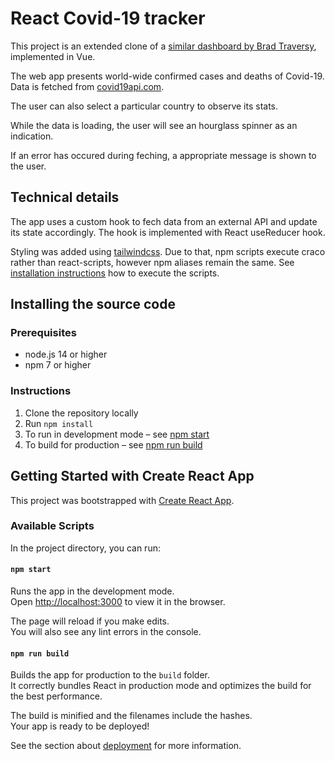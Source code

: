 # React Covid-19 tracker

This project is an extended clone of a
[similar dashboard by Brad Traversy](https://github.com/bradtraversy/vue-covid-tracker), implemented in Vue.

The web app presents world-wide confirmed cases and deaths of Covid-19.
Data is fetched from [covid19api.com](https://covid19api.com).

The user can also select a particular country to observe its stats.

While the data is loading, the user will see an hourglass spinner as an indication.

If an error has occured during feching, a appropriate message is shown to the user.

## Technical details

The app uses a custom hook to fech data from an external API and update its state accordingly.
The hook is implemented with React useReducer hook.

Styling was added using [tailwindcss](https://tailwindcss.com/). Due to that, npm scripts execute craco rather than react-scripts, however npm aliases remain the same.
See [installation instructions](#instructions) how to execute the scripts.

## Installing the source code

### Prerequisites

- node.js 14 or higher
- npm 7 or higher

### Instructions

1. Clone the repository locally
2. Run `npm install`
3. To run in development mode &ndash; see [npm start](#npm-start)
4. To build for production &ndash; see [npm run build](#npm-run-build)

## Getting Started with Create React App

This project was bootstrapped with [Create React App](https://github.com/facebook/create-react-app).

### Available Scripts

In the project directory, you can run:

#### `npm start`

Runs the app in the development mode.\
Open [http://localhost:3000](http://localhost:3000) to view it in the browser.

The page will reload if you make edits.\
You will also see any lint errors in the console.

#### `npm run build`

Builds the app for production to the `build` folder.\
It correctly bundles React in production mode and optimizes the build for the best performance.

The build is minified and the filenames include the hashes.\
Your app is ready to be deployed!

See the section about [deployment](https://facebook.github.io/create-react-app/docs/deployment) for more information.

